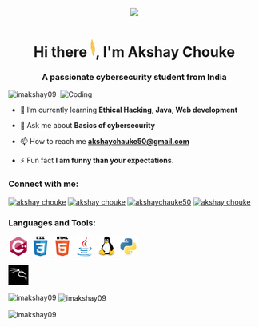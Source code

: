<p align="center">
  <img src="https://t4.ftcdn.net/jpg/03/61/52/11/360_F_361521131_tvclR3GrsVQBFVsUe1EPNFgH2MWIN1w7.jpg" height="300"/>
</p>

<h1 align="center">Hi there <img src="https://raw.githubusercontent.com/ABSphreak/ABSphreak/master/gifs/Hi.gif" width="10px" height="40px" >, I'm Akshay Chouke</h1>
<h3 align="center">A passionate cybersecurity student from India</h3>
<img align="right" alt="Coding" width="400" src="https://www.esds.co.in/blog/wp-content/uploads/2020/01/leaky-cloud-3.gif">

<p align="left"> <img src="https://komarev.com/ghpvc/?username=imakshay09&label=Profile%20views&color=0e75b6&style=flat" alt="imakshay09" /> </p>

- 🌱 I’m currently learning **Ethical Hacking, Java, Web development**

- 💬 Ask me about **Basics of cybersecurity**

- 📫 How to reach me **akshaychauke50@gmail.com**

- ⚡ Fun fact **I am funny than your expectations.**

<h3 align="left">Connect with me:</h3>
<p align="left">
<a href="https://www.linkedin.com/in/akshay-chouke-02103a213/" target="blank"><img align="center" src="https://raw.githubusercontent.com/rahuldkjain/github-profile-readme-generator/master/src/images/icons/Social/linked-in-alt.svg" alt="akshay chouke" height="30" width="40" /></a>
<a href="https://stackoverflow.com/users/17363552/akshay-chouke" target="blank"><img align="center" src="https://raw.githubusercontent.com/rahuldkjain/github-profile-readme-generator/master/src/images/icons/Social/stack-overflow.svg" alt="akshay chouke" height="30" width="40" /></a>
<a href="https://instagram.com/akshaychauke50" target="blank"><img align="center" src="https://raw.githubusercontent.com/rahuldkjain/github-profile-readme-generator/master/src/images/icons/Social/instagram.svg" alt="akshaychauke50" height="30" width="40" /></a>
<a href="https://www.hackerrank.com/akshaychauke50" target="blank"><img align="center" src="https://raw.githubusercontent.com/rahuldkjain/github-profile-readme-generator/master/src/images/icons/Social/hackerrank.svg" alt="akshay chouke" height="30" width="40" /></a>
</p>

<h3 align="left">Languages and Tools:</h3>
<p align="left"> <a href="https://www.w3schools.com/cpp/" target="_blank" rel="noreferrer"> <img src="https://raw.githubusercontent.com/devicons/devicon/master/icons/cplusplus/cplusplus-original.svg" alt="cplusplus" width="40" height="40"/> </a> <a href="https://www.w3schools.com/css/" target="_blank" rel="noreferrer"> <img src="https://raw.githubusercontent.com/devicons/devicon/master/icons/css3/css3-original-wordmark.svg" alt="css3" width="40" height="40"/> </a> <a href="https://www.w3.org/html/" target="_blank" rel="noreferrer"> <img src="https://raw.githubusercontent.com/devicons/devicon/master/icons/html5/html5-original-wordmark.svg" alt="html5" width="40" height="40"/> </a> <a href="https://www.java.com" target="_blank" rel="noreferrer"> <img src="https://raw.githubusercontent.com/devicons/devicon/master/icons/java/java-original.svg" alt="java" width="40" height="40"/> </a> <a href="https://www.linux.org/" target="_blank" rel="noreferrer"> <img src="https://raw.githubusercontent.com/devicons/devicon/master/icons/linux/linux-original.svg" alt="linux" width="40" height="40"/> </a> <a href="https://www.python.org" target="_blank" rel="noreferrer"> <img src="https://raw.githubusercontent.com/devicons/devicon/master/icons/python/python-original.svg" alt="python" width="40" height="40"/> </a> </p>  <img width="40" height="40" src="https://github.com/divyanshojha99/PICBOX/blob/main/kali.png?raw=true"> 

<p><img align="left" src="https://github-readme-stats.vercel.app/api/top-langs?username=imakshay09&show_icons=true&locale=en&layout=compact" alt="imakshay09" /></p>

<p>&nbsp;<img align="center" src="https://github-readme-stats.vercel.app/api?username=imakshay09&show_icons=true&locale=en" alt="imakshay09" /></p>

<p><img align="center" src="https://github-readme-streak-stats.herokuapp.com/?user=imakshay09&" alt="imakshay09" /></p>
